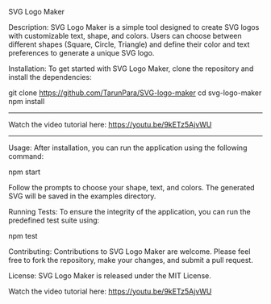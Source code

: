 SVG Logo Maker

Description:
SVG Logo Maker is a simple tool designed to create SVG logos with customizable text, shape, and colors. Users can choose between different shapes (Square, Circle, Triangle) and define their color and text preferences to generate a unique SVG logo.

Installation:
To get started with SVG Logo Maker, clone the repository and install the dependencies:

git clone https://github.com/TarunPara/SVG-logo-maker
cd svg-logo-maker
npm install

*************************************
Watch the video tutorial here: https://youtu.be/9kETz5AjvWU
*************************************

Usage:
After installation, you can run the application using the following command:

npm start

Follow the prompts to choose your shape, text, and colors. The generated SVG will be saved in the examples directory.

Running Tests:
To ensure the integrity of the application, you can run the predefined test suite using:

npm test

Contributing:
Contributions to SVG Logo Maker are welcome. Please feel free to fork the repository, make your changes, and submit a pull request.

License:
SVG Logo Maker is released under the MIT License.

Watch the video tutorial here: https://youtu.be/9kETz5AjvWU
